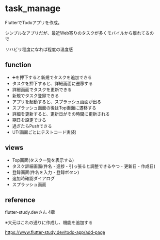 # task_manage

FlutterでTodoアプリを作成。

シンプルなアプリだが、最近Web寄りのタスクが多くモバイルから離れてるので

リハビリ程度になれば程度の温度感

## function

- ➕を押下すると新規でタスクを追加できる
- タスクを押下すると、詳細画面に遷移する
- 詳細画面でタスクを更新できる
- 新規でタスク登録できる
- アプリを起動すると、スプラッシュ画面が出る
- スプラッシュ画面の後はTop画面に遷移する
- 詳細を更新すると、更新日がその時間に更新される
- 期日を設定できる
- 過ぎたらPushできる
- UT(画面ごとにテストコード実装)

## views
- Top画面(タスク一覧を表示する)
- タスク詳細画面(件名・進捗・引っ張ると調整できるやつ・更新日・作成日)
- 登録画面(件名を入力・登録ボタン)
- 追加時確認ダイアログ
- スプラッシュ画面

## reference
flutter-study.devさん 4章

※大元はこれの通りに作成し、機能を追加する

https://www.flutter-study.dev/todo-app/add-page
